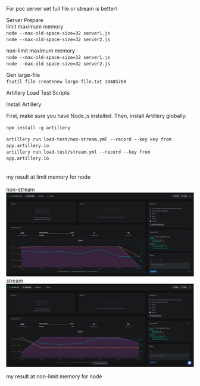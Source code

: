 For poc server set full file or stream is better\

Server Prepare\
limit maximum memory\
`node --max-old-space-size=32 server1.js` \
`node --max-old-space-size=32 server2.js`

non-limit maximum memory\
`node --max-old-space-size=32 server1.js`\
`node --max-old-space-size=32 server2.js`

Gen large-file\
`fsutil file createnew large-file.txt 10485760`

Artillery Load Test Scripts

Install Artillery

First, make sure you have Node.js installed. Then, install Artillery globally:

`npm install -g artillery`

`artillery run load-test/non-stream.yml --record --key key from app.artillery.io`\
`artillery run load-test/stream.yml --record --key from app.artillery.io`\
\
\
my result at limit memory for node\
\
non-stream\
![Alt text](non-stream.png)
stream\
![Alt text](stream.png)

my result at non-limit memory for node
